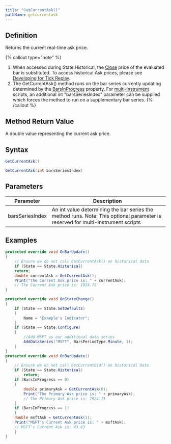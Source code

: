 ```yaml
---
title: "GetCurrentAsk()"
pathName: getcurrentask
---
```


## Definition

Returns the current real-time ask price.

{% callout type="note" %}

1. When accessed during State.Historical, the [Close](close) price of the evaluated bar is substituted. To access historical Ask prices, please see [Developing for Tick Replay](developing_for__tick_replay).
2. The GetCurrentAsk() method runs on the bar series currently updating determined by the [BarsInProgress](barsinprogress) property. For [multi-instrument](multi-time_frame__instruments) scripts, an additional int "barsSeriesIndex" parameter can be supplied which forces the method to run on a supplementary bar series.
{% /callout %}

## Method Return Value

A double value representing the current ask price.

## Syntax

```csharp
GetCurrentAsk()
```

```csharp
GetCurrentAsk(int barsSeriesIndex)
```

## Parameters

| Parameter        | Description                                                                            |
| ---------------- | -------------------------------------------------------------------------------------- |
| barsSeriesIndex  | An int value determining the bar series the method runs. Note: This optional parameter is reserved for multi-instrument scripts |

## Examples

```csharp
protected override void OnBarUpdate()
{
    // Ensure we do not call GetCurrentAsk() on historical data
    if (State == State.Historical)
    return;
    double currentAsk = GetCurrentAsk();
    Print("The Current Ask price is: " + currentAsk);
    // The Current Ask price is: 1924.75
}
```

```csharp
protected override void OnStateChange()
{
    if (State == State.SetDefaults)
    {
        Name = "Example's Indicator";
    }
    if (State == State.Configure)
    {
        //Add MSFT as our additional data series
        AddDataSeries("MSFT", BarsPeriodType.Minute, 1);
    }
}
protected override void OnBarUpdate()
{
    // Ensure we do not call GetCurrentBid() on historical data
    if (State == State.Historical)
        return;
    if (BarsInProgress == 0)
    {
        double primaryAsk = GetCurrentAsk(0);
        Print("The Primary Ask price is: " + primaryAsk);
        // The Primary Ask price is: 1924.75
    }
    if (BarsInProgress == 1)
    {
    double msftAsk = GetCurrentAsk(1);
    Print("MSFT's Current Ask price is: " + msftAsk);
    // MSFT's Current Ask is: 43.63
    }
}
```
